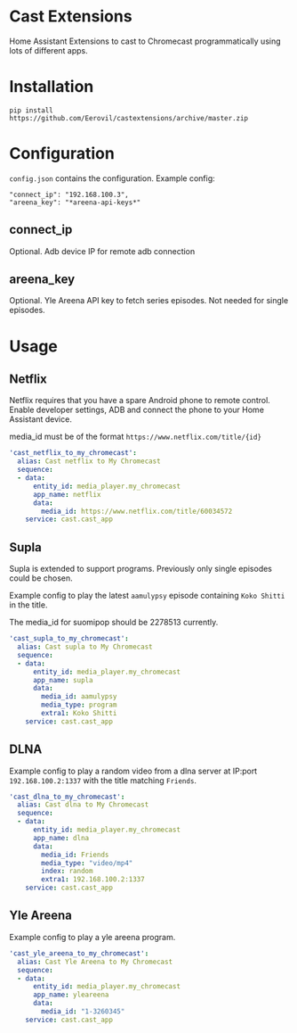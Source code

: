# Cast Extensions

Home Assistant Extensions to cast to Chromecast programmatically using lots of different apps.


# Installation

```
pip install https://github.com/Eerovil/castextensions/archive/master.zip
```

# Configuration

`config.json` contains the configuration. Example config:
```
"connect_ip": "192.168.100.3",
"areena_key": "*areena-api-keys*"
```

## connect_ip
Optional. Adb device IP for remote adb connection

## areena_key
Optional. Yle Areena API key to fetch series episodes. Not needed for single episodes.

# Usage

## Netflix

Netflix requires that you have a spare Android phone to remote control. Enable developer settings, ADB and connect the phone to your Home Assistant device.

media_id must be of the format `https://www.netflix.com/title/{id}`

```yaml
'cast_netflix_to_my_chromecast':
  alias: Cast netflix to My Chromecast
  sequence:
  - data:
      entity_id: media_player.my_chromecast
      app_name: netflix
      data:
        media_id: https://www.netflix.com/title/60034572
    service: cast.cast_app
```

## Supla

Supla is extended to support programs. Previously only single episodes could be chosen.

Example config to play the latest `aamulypsy` episode containing `Koko Shitti` in the title.

The media_id for suomipop should be 2278513 currently.

```yaml
'cast_supla_to_my_chromecast':
  alias: Cast supla to My Chromecast
  sequence:
  - data:
      entity_id: media_player.my_chromecast
      app_name: supla
      data:
        media_id: aamulypsy
        media_type: program
        extra1: Koko Shitti
    service: cast.cast_app
```

## DLNA

Example config to play a random video from a dlna server at IP:port `192.168.100.2:1337` with the title matching `Friends`.

```yaml
'cast_dlna_to_my_chromecast':
  alias: Cast dlna to My Chromecast
  sequence:
  - data:
      entity_id: media_player.my_chromecast
      app_name: dlna
      data:
        media_id: Friends
        media_type: "video/mp4"
        index: random
        extra1: 192.168.100.2:1337
    service: cast.cast_app
```

## Yle Areena

Example config to play a yle areena program.

```yaml
'cast_yle_areena_to_my_chromecast':
  alias: Cast Yle Areena to My Chromecast
  sequence:
  - data:
      entity_id: media_player.my_chromecast
      app_name: yleareena
      data:
        media_id: "1-3260345"
    service: cast.cast_app
```

